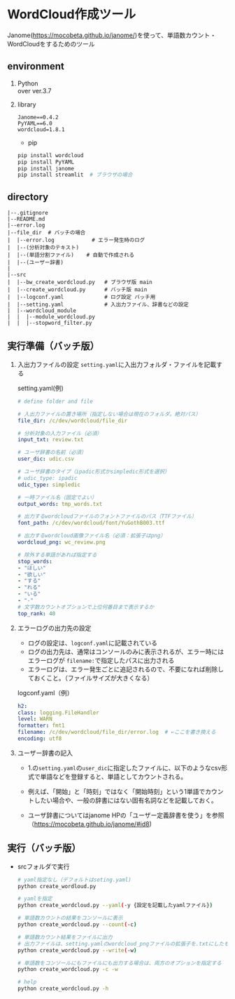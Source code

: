 # WordCloud作成ツール
Janome(https://mocobeta.github.io/janome/)を使って、単語数カウント・WordCloudをするためのツール

## environment

1. Python  
over ver.3.7
1. library  

    ```text
    Janome==0.4.2
    PyYAML==6.0
    wordcloud=1.8.1
    ```

    * pip

    ```bash
    pip install wordcloud
    pip install PyYAML
    pip install janome
    pip install streamlit  # ブラウザの場合
    ```

## directory

```
|--.gitignore
|--README.md
|--error.log
|--file_dir  # バッチの場合
|  |--error.log            # エラー発生時のログ  
|  |--(分析対象のテキスト)
|  |--(単語分割ファイル)    # 自動で作成される
|  |--(ユーザー辞書)
|
|--src
|  |--bw_create_wordcloud.py   # ブラウザ版 main
|  |--create_wordcloud.py      # バッチ版 main
|  |--logconf.yaml             # ログ設定 バッチ用
|  |--setting.yaml             # 入出力ファイル、辞書などの設定 
|  |--wordcloud_module
|  |  |--module_wordcloud.py
|  |  |--stopword_filter.py
```

## 実行準備（バッチ版）

1. 入出力ファイルの設定
    `setting.yaml`に入出力フォルダ・ファイルを記載する

    setting.yaml(例)

    ```yaml
    # define folder and file

    # 入出力ファイルの置き場所（指定しない場合は現在のフォルダ。絶対パス）
    file_dir: /c/dev/wordcloud/file_dir

    # 分析対象の入力ファイル（必須）
    input_txt: review.txt

    # ユーザ辞書の名前（必須）
    user_dic: udic.csv

    # ユーザ辞書のタイプ（ipadic形式かsimpledic形式を選択）
    # udic_type: ipadic
    udic_type: simpledic

    # 一時ファイル名（固定でよい）
    output_words: tmp_words.txt

    # 出力するwordcloudファイルのフォントファイルのパス（TTFファイル）
    font_path: /c/dev/wordcloud/font/YuGothB003.ttf

    # 出力するwordcloud画像ファイル名（必須：拡張子はpng）
    wordcloud_png: wc_review.png

    # 除外する単語があれば指定する
    stop_words:
    - "ほしい"
    - "欲しい"
    - "する"
    - "れる"
    - "いる"
    - "-"
    # 文字数カウントオプションで上位何番目まで表示するか
    top_rank: 40
    ```

1. エラーログの出力先の設定
    * ログの設定は、`logconf.yaml`に記載されている
    * ログの出力先は、通常はコンソールのみに表示されるが、エラー時にはエラーログが
    `filename:`で指定したパスに出力される
    * エラーログは、エラー発生ごとに追記されるので、不要になれば削除しておくこと。（ファイルサイズが大きくなる）

    logconf.yaml（例）

    ```yaml
    h2:
    class: logging.FileHandler
    level: WARN
    formatter: fmt1
    filename: /c/dev/wordcloud/file_dir/error.log  # ←ここを書き換える
    encoding: utf8
    ```

1. ユーザー辞書の記入
    * 1.の`setting.yaml`の`user_dic`に指定したファイルに、以下のようなcsv形式で単語などを登録すると、単語としてカウントされる。
    * 例えば、「開始」と「時刻」ではなく「開始時刻」という1単語でカウントしたい場合や、一般の辞書にはない固有名詞などを記載しておく。

    * ユーザ辞書についてはjanome HPの「ユーザー定義辞書を使う」を参照（https://mocobeta.github.io/janome/#id8)

## 実行（バッチ版）

* srcフォルダで実行

    ```bash
    # yaml指定なし（デフォルトはseting.yaml)
    python create_wordloud.py

    # yamlを指定
    python create_wordcloud.py --yaml(-y {設定を記載したyamlファイル})

    # 単語数カウントの結果をコンソールに表示
    python create_wordcloud.py --count(-c)

    # 単語数カウント結果をファイルに出力
    # 出力ファイルは、setting.yamlのwordcloud_pngファイルの拡張子を.txtにしたもの
    python create_wordcloud.py --write(-w)

    # 単語数をコンソールにもファイルにも出力する場合は、両方のオプションを指定する
    python create_wordcloud.py -c -w

    # help
    python create_wordcloud.py -h
    ```

